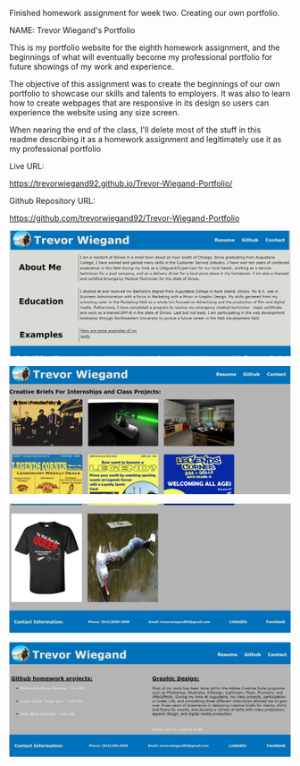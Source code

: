 Finished homework assignment for week two. Creating our own portfolio.

NAME: Trevor Wiegand's Portfolio

This is my portfolio website for the eighth homework assignment, and the beginnings of what will eventually become my professional portfolio for future showings of my work and experience. 

The objective of this assignment was to create the beginnings of our own portfolio to showcase our skills and talents to employers. It was also to learn how to create webpages that are responsive in its design so users can experience the website using any size screen.

When nearing the end of the class, I'll delete most of the stuff in this readme describing it as a homework assignment and legitimately use it as my professional portfolio

Live URL:

https://trevorwiegand92.github.io/Trevor-Wiegand-Portfolio/


Github Repository URL:

https://github.com/trevorwiegand92/Trevor-Wiegand-Portfolio




![Here's a screenshot of the finished index page.](./assets/images/portfolio_index_page.png)

![Here's a screenshot of the finished examples page.](./assets/images/portfolio_examples_page1.png)

![Here's a screenshot of the finished examples page.](./assets/images/portfolio_examples_page2.png)

![Here's a screenshot of the finished examples page.](./assets/images/experience_page.png)


